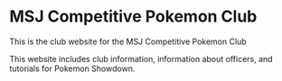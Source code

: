 # MSJ Competitive Pokemon Club

This is the club website for the MSJ Competitive Pokemon Club

This website includes club information, information about officers, and tutorials for Pokemon Showdown.

